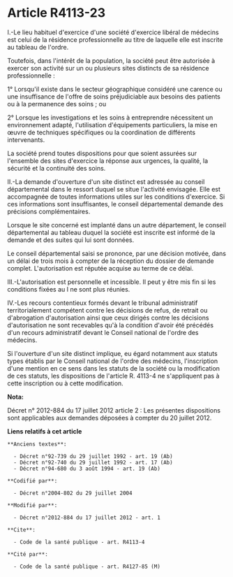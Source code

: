 # Article R4113-23

I.-Le lieu habituel d'exercice d'une société d'exercice libéral de médecins est celui de la résidence professionnelle au
titre de laquelle elle est inscrite au tableau de l'ordre. 

Toutefois, dans l'intérêt de la population, la société peut être autorisée à exercer son activité sur un ou plusieurs sites
distincts de sa résidence professionnelle : 

1° Lorsqu'il existe dans le secteur géographique considéré une carence ou une insuffisance de l'offre de soins préjudiciable
aux besoins des patients ou à la permanence des soins ; ou 

2° Lorsque les investigations et les soins à entreprendre nécessitent un environnement adapté, l'utilisation d'équipements
particuliers, la mise en œuvre de techniques spécifiques ou la coordination de différents intervenants. 

La société prend toutes dispositions pour que soient assurées sur l'ensemble des sites d'exercice la réponse aux urgences, la
qualité, la sécurité et la continuité des soins. 

II.-La demande d'ouverture d'un site distinct est adressée au conseil départemental dans le ressort duquel se situe
l'activité envisagée. Elle est accompagnée de toutes informations utiles sur les conditions d'exercice. Si ces informations
sont insuffisantes, le conseil départemental demande des précisions complémentaires. 

Lorsque le site concerné est implanté dans un autre département, le conseil départemental au tableau duquel la société est
inscrite est informé de la demande et des suites qui lui sont données. 

Le conseil départemental saisi se prononce, par une décision motivée, dans un délai de trois mois à compter de la réception
du dossier de demande complet. L'autorisation est réputée acquise au terme de ce délai. 

III.-L'autorisation est personnelle et incessible. Il peut y être mis fin si les conditions fixées au I ne sont plus
réunies. 

IV.-Les recours contentieux formés devant le tribunal administratif territorialement compétent contre les décisions de refus,
de retrait ou d'abrogation d'autorisation ainsi que ceux dirigés contre les décisions d'autorisation ne sont recevables qu'à
la condition d'avoir été précédés d'un recours administratif devant le Conseil national de l'ordre des médecins. 

Si l'ouverture d'un site distinct implique, eu égard notamment aux statuts types établis par le Conseil national de l'ordre
des médecins, l'inscription d'une mention en ce sens dans les statuts de la société ou la modification de ces statuts, les
dispositions de l'article R. 4113-4 ne s'appliquent pas à cette inscription ou à cette modification.

**Nota:**

Décret n° 2012-884 du 17 juillet 2012 article 2 : Les présentes dispositions sont applicables aux demandes déposées à compter
du 20 juillet 2012.

**Liens relatifs à cet article**

	**Anciens textes**:

	  - Décret n°92-739 du 29 juillet 1992 - art. 19 (Ab)
	  - Décret n°92-740 du 29 juillet 1992 - art. 17 (Ab)
	  - Décret n°94-680 du 3 août 1994 - art. 19 (Ab)

	**Codifié par**:

	  - Décret n°2004-802 du 29 juillet 2004

	**Modifié par**:

	  - Décret n°2012-884 du 17 juillet 2012 - art. 1

	**Cite**:

	  - Code de la santé publique - art. R4113-4

	**Cité par**:

	  - Code de la santé publique - art. R4127-85 (M)
